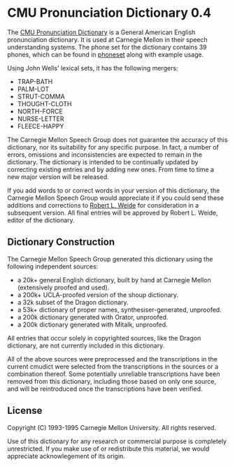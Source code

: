 # CMU Pronunciation Dictionary 0.4

The [CMU Pronunciation Dictionary](cmudict) is a General American English
pronunciation dictionary. It is used at Carnegie Mellon in their speech
understanding systems. The phone set for the dictionary contains 39 phones,
which can be found in [phoneset](phoneset) along with example usage.

Using John Wells' lexical sets, it has the following mergers:

 *  TRAP-BATH
 *  PALM-LOT
 *  STRUT-COMMA
 *  THOUGHT-CLOTH
 *  NORTH-FORCE
 *  NURSE-LETTER
 *  FLEECE-HAPPY

The Carnegie Mellon Speech Group does not guarantee the accuracy of this
dictionary, nor its suitability for any specific purpose. In fact, a number
of errors, omissions and inconsistencies are expected to remain in the
dictionary. The dictionary is intended to be continually updated by
correcting existing entries and by adding new ones. From time to time a
new major version will be released.

If you add words to or correct words in your version of this dictionary,
the Carnegie Mellon Speech Group would appreciate it if you could send
these additions and corrections to [Robert L. Weide](weide@cs.cmu.edu)
for consideration in a subsequent version. All final entries will be
approved by Robert L. Weide, editor of the dictionary.

## Dictionary Construction

The Carnegie Mellon Speech Group generated this dictionary using the
following independent sources:

 * a 20k+ general English dictionary, built by hand at Carnegie Mellon
  (extensively proofed and used).
 * a 200k+ UCLA-proofed version of the shoup dictionary.
 * a 32k subset of the Dragon dictionary.
 * a 53k+ dictionary of proper names, synthesiser-generated, unproofed.
 * a 200k dictionary generated with Orator, unproofed.
 * a 200k dictionary generated with Mitalk, unproofed.

All entries that occur solely in copyrighted sources, like the Dragon
dictionary, are not currently included in this dictionary.

All of the above sources were preprocessed and the transcriptions in the
current cmudict were selected from the transcriptions in the sources or a
combination thereof. Some potentially unreliable transcriptions have been
removed from this dictionary, including those based on only one source,
and will be reintroduced once the transcriptions have been verified.

## License

Copyright (C) 1993-1995 Carnegie Mellon University. All rights reserved.

Use of this dictionary for any research or commercial purpose is completely
unrestricted.  If you make use of or redistribute this material, we would
appreciate acknowlegement of its origin.
